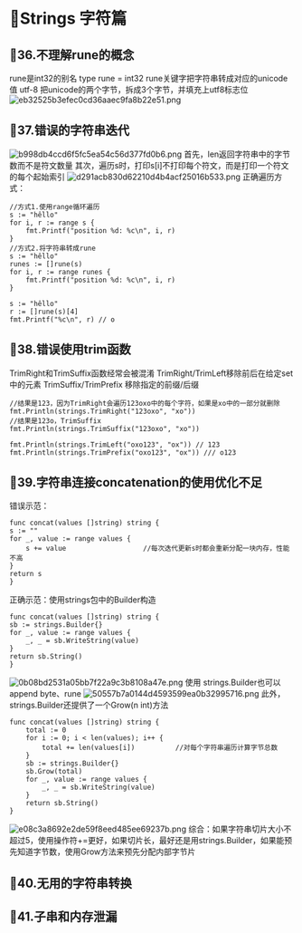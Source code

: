 # 👀Strings 字符篇

## 🤔36.不理解rune的概念
rune是int32的别名
type rune = int32
rune关键字把字符串转成对应的unicode值
utf-8 把unicode的两个字节，拆成3个字节，并填充上utf8标志位
![eb32525b3efec0cd36aaec9fa8b22e51.png](:/80941086ab404c428f1e3656f68cb52a)

## 🤔37.错误的字符串迭代
![b998db4ccd6f5fc5ea54c56d377fd0b6.png](:/7fc835da430f49128939c7873dcb21d4)
首先，len返回字符串中的字节数而不是符文数量
其次，遍历s时，打印s[i]不打印每个符文，而是打印一个符文的每个起始索引
![d291acb830d62210d4b4acf25016b533.png](:/e89acb6d42f3453a811eb3e1711e253b)
正确遍历方式：
```
//方式1.使用range循环遍历
s := "hêllo"
for i, r := range s {
	fmt.Printf("position %d: %c\n", i, r)
}
//方式2.将字符串转成rune
s := "hêllo"
runes := []rune(s)
for i, r := range runes {
	fmt.Printf("position %d: %c\n", i, r)
}

s := "hêllo"
r := []rune(s)[4]
fmt.Printf("%c\n", r) // o
```


## 🤔38.错误使用trim函数
TrimRight和TrimSuffix函数经常会被混淆
TrimRight/TrimLeft移除前后在给定set中的元素
TrimSuffix/TrimPrefix 移除指定的前缀/后缀

```
//结果是123，因为TrimRight会遍历123oxo中的每个字符，如果是xo中的一部分就删除
fmt.Println(strings.TrimRight("123oxo", "xo"))
//结果是123o，TrimSuffix
fmt.Println(strings.TrimSuffix("123oxo", "xo"))

fmt.Println(strings.TrimLeft("oxo123", "ox")) // 123
fmt.Println(strings.TrimPrefix("oxo123", "ox")) /// o123
```


## 🤔39.字符串连接concatenation的使用优化不足
错误示范：
```
func concat(values []string) string {
s := ""    
for _, value := range values {
	s += value                   //每次迭代更新s时都会重新分配一块内存，性能不高
}
return s
}
```
正确示范：使用strings包中的Builder构造
```
func concat(values []string) string {
sb := strings.Builder{}
for _, value := range values {
	_, _ = sb.WriteString(value)  
}
return sb.String()
}
```
![0b08bd2531a05bb7f22a9c3b8108a47e.png](:/0cb3f977e09f4178ad44ca1331c6e8ce)
使用 strings.Builder也可以append byte、rune
![50557b7a0144d4593599ea0b32995716.png](:/cddc922f79d54cbfa4e80c3c21e2e5c7)
此外，strings.Builder还提供了一个Grow(n int)方法
```
func concat(values []string) string {
	total := 0
	for i := 0; i < len(values); i++ {
		total += len(values[i])          //对每个字符串遍历计算字节总数
	}
	sb := strings.Builder{}
	sb.Grow(total)
	for _, value := range values {
		_, _ = sb.WriteString(value) 
	}
	return sb.String()
}
```
![e08c3a8692e2de59f8eed485ee69237b.png](:/719a5e7bd4ac4858b364b7e922550add)
综合：如果字符串切片大小不超过5，使用操作符+=更好，如果切片长，最好还是用strings.Builder，如果能预先知道字节数，使用Grow方法来预先分配内部字节片

## 🤔40.无用的字符串转换

## 🤔41.子串和内存泄漏
